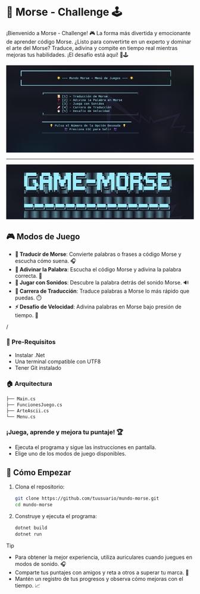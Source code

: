 # 🌟 **Morse - Challenge** 🕹️  
¡Bienvenido a Morse - Challenge! 🎮 La forma más divertida y emocionante de aprender código Morse. ¿Listo para convertirte en un experto y dominar el arte del Morse? Traduce, adivina y compite en tiempo real mientras mejoras tus habilidades. ¡El desafío está aquí! 🚀🕹️ 

![alt text](image-1.png)

---

![alt text](image-2.png)

## 🎮 **Modos de Juego**  
- **📜 Traducir de Morse**: Convierte palabras o frases a código Morse y escucha cómo suena. 🎧  
- **🔮 Adivinar la Palabra**: Escucha el código Morse y adivina la palabra correcta. 🧠  
- **🎵 Jugar con Sonidos**: Descubre la palabra detrás del sonido Morse. 🔊  
- **🏁 Carrera de Traducción**: Traduce palabras a Morse lo más rápido que puedas. ⏱️  
- **⚡ Desafío de Velocidad**: Adivina palabras en Morse bajo presión de tiempo. 💨  
<!-- - **🌐 Modo Online con SSH** (Próximamente): Compite en tiempo real contra otros jugadores conectándote vía SSH. ¡Prepárate para un desafío global! 🌍 --> /

### 📜 Pre-Requisitos 
- Instalar .Net 
- Una terminal compatible con UTF8
- Tener Git instalado


### 🏠 Arquitectura
```
├── Main.cs
├── FuncionesJuego.cs
├── ArteAscii.cs
└── Menu.cs
```


### ¡Juega, aprende y mejora tu puntaje! 🏆

- Ejecuta el programa y sigue las instrucciones en pantalla.
- Elige uno de los modos de juego disponibles.

## 🚀 **Cómo Empezar** 

1. Clona el repositorio:
    ```bash
    git clone https://github.com/tuusuario/mundo-morse.git  
    cd mundo-morse
    ```
2. Construye y ejecuta el programa:
    ```bash
    dotnet build  
    dotnet run
    ```

> [!TIP]  
> - Para obtener la mejor experiencia, utiliza auriculares cuando juegues en modos de sonido. 🎧  
> - Comparte tus puntajes con amigos y reta a otros a superar tu marca. 🎯  
> - Mantén un registro de tus progresos y observa cómo mejoras con el tiempo. 📈  
<!-- > - ¡Mantente atento a las actualizaciones para el nuevo modo online con conexión SSH! 🌐 -->